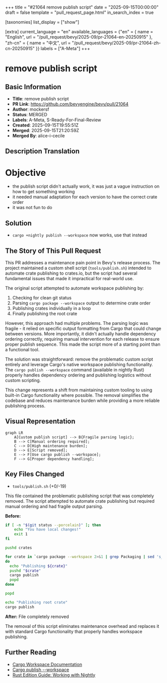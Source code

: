 +++
title = "#21064 remove publish script"
date = "2025-09-15T00:00:00"
draft = false
template = "pull_request_page.html"
in_search_index = true

[taxonomies]
list_display = ["show"]

[extra]
current_language = "en"
available_languages = {"en" = { name = "English", url = "/pull_request/bevy/2025-09/pr-21064-en-20250915" }, "zh-cn" = { name = "中文", url = "/pull_request/bevy/2025-09/pr-21064-zh-cn-20250915" }}
labels = ["A-Meta"]
+++

# remove publish script

## Basic Information
- **Title**: remove publish script
- **PR Link**: https://github.com/bevyengine/bevy/pull/21064
- **Author**: mockersf
- **Status**: MERGED
- **Labels**: A-Meta, S-Ready-For-Final-Review
- **Created**: 2025-09-15T19:55:51Z
- **Merged**: 2025-09-15T21:20:59Z
- **Merged By**: alice-i-cecile

## Description Translation
# Objective

- the publish script didn't actually work, it was just a vague instruction on how to get something working
- it needed manual adaptation for each version to have the correct crate order
- it was not fun to do

## Solution

- `cargo +nightly publish --workspace` now works, use that instead

## The Story of This Pull Request

This PR addresses a maintenance pain point in Bevy's release process. The project maintained a custom shell script (`tools/publish.sh`) intended to automate crate publishing to crates.io, but the script had several fundamental issues that made it impractical for real-world use.

The original script attempted to automate workspace publishing by:
1. Checking for clean git status
2. Parsing `cargo package --workspace` output to determine crate order
3. Publishing crates individually in a loop
4. Finally publishing the root crate

However, this approach had multiple problems. The parsing logic was fragile - it relied on specific output formatting from Cargo that could change between versions. More importantly, it didn't actually handle dependency ordering correctly, requiring manual intervention for each release to ensure proper publish sequence. This made the script more of a starting point than a functional tool.

The solution was straightforward: remove the problematic custom script entirely and leverage Cargo's native workspace publishing functionality. The `cargo publish --workspace` command (available in nightly Rust) properly handles dependency ordering and publishing logistics without custom scripting.

This change represents a shift from maintaining custom tooling to using built-in Cargo functionality where possible. The removal simplifies the codebase and reduces maintenance burden while providing a more reliable publishing process.

## Visual Representation

```mermaid
graph LR
    A[Custom publish script] --> B{Fragile parsing logic};
    B --> C[Manual ordering required];
    C --> D[High maintenance burden];
    D --> E[Script removed];
    E --> F[Use cargo publish --workspace];
    F --> G[Proper dependency handling];
```

## Key Files Changed

- `tools/publish.sh` (+0/-19)

This file contained the problematic publishing script that was completely removed. The script attempted to automate crate publishing but required manual ordering and had fragile output parsing.

**Before:**
```bash
if [ -n "$(git status --porcelain)" ]; then
    echo "You have local changes!"
    exit 1
fi

pushd crates

for crate in `cargo package --workspace 2>&1 | grep Packaging | sed 's_.*crates/\(.*\))_\1_' | grep -v Packaging`
do
  echo "Publishing ${crate}"
  pushd "$crate"
  cargo publish
  popd
done

popd

echo "Publishing root crate"
cargo publish
```

**After:** File completely removed

The removal of this script eliminates maintenance overhead and replaces it with standard Cargo functionality that properly handles workspace publishing.

## Further Reading

- [Cargo Workspace Documentation](https://doc.rust-lang.org/cargo/reference/workspaces.html)
- [Cargo publish --workspace](https://doc.rust-lang.org/cargo/commands/cargo-publish.html)
- [Rust Edition Guide: Working with Nightly](https://doc.rust-lang.org/edition-guide/rust-2021/working-with-nightly.html)